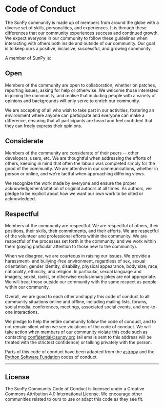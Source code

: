 Code of Conduct
===============

The SunPy community is made up of members from around the globe with a
diverse set of skills, personalities, and experiences. It is through
these differences that our community experiences success and continued
growth. We expect everyone in our community to follow these guidelines
when interacting with others both inside and outside of our community.
Our goal is to keep ours a positive, inclusive, successful, and growing
community.

A member of SunPy is:

Open
----

Members of the community are open to collaboration, whether on patches,
reporting issues, asking for help or otherwise. We welcome those
interested in joining the community, and realise that including people
with a variety of opinions and backgrounds will only serve to enrich our
community.

We are accepting of all who wish to take part in our activities,
fostering an environment where anyone can participate and everyone can
make a difference, ensuring that all participants are heard and feel
confident that they can freely express their opinions.

Considerate
-----------

Members of the community are considerate of their peers -- other
developers, users, etc. We are thoughtful when addressing the efforts of
others, keeping in mind that often the labour was completed simply for
the good of the community. We are attentive in our communications,
whether in person or online, and we're tactful when approaching
differing views.

We recognize the work made by everyone and ensure the proper
acknowledgement/citation of original authors at all times. As authors,
we pledge to be explicit about how we want our own work to be cited or
acknowledged.

Respectful
----------

Members of the community are respectful. We are respectful of others,
their positions, their skills, their commitments, and their efforts. We
are respectful of the volunteer and professional efforts within the
community. We are respectful of the processes set forth in the
community, and we work within them (paying particular attention to those
new to the community).

When we disagree, we are courteous in raising our issues. We provide a
harassment- and bullying-free environment, regardless of sex, sexual
orientation, gender identity, disability, physical appearance, body
size, race, nationality, ethnicity, and religion. In particular, sexual
language and imagery, sexist, racist, or otherwise exclusionary jokes
are not appropriate. We will treat those outside our community with the
same respect as people within our community.

Overall, we are good to each other and apply this code of conduct to all
community situations online and offline, including mailing lists,
forums, social media, conferences, meetings, associated social events,
and one-to-one interactions.

We pledge to help the entire community follow the code of conduct, and
to not remain silent when we see violations of the code of conduct. We
will take action when members of our community violate this code such as
contacting <confidential@sunpy.org> (all emails sent to this address
will be treated with the strictest confidence) or talking privately with
the person.

Parts of this code of conduct have been adapted from the
[astropy](http://www.astropy.org/code_of_conduct.html) and the [Python
Software Fundation](https://www.python.org/psf/codeofconduct/) codes of
conduct.

------------------------------------------------------------------------

License
-------

The SunPy Community Code of Conduct is licensed under a Creative Commons
Attribution 4.0 International License. We encourage other communities
related to ours to use or adapt this code as they see fit.
